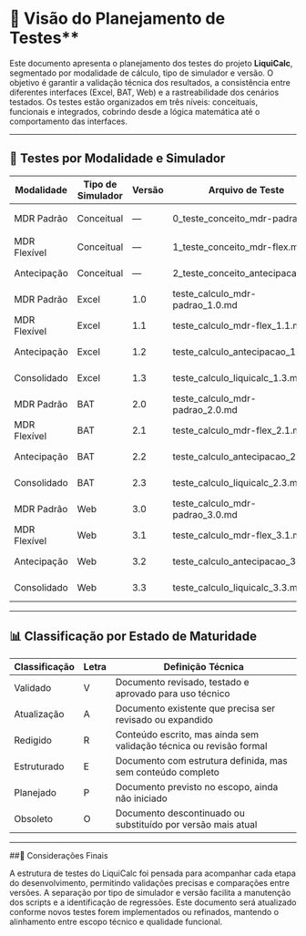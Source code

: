 # 📌 Visão do Planejamento de Testes**

Este documento apresenta o planejamento dos testes do projeto **LiquiCalc**, segmentado por modalidade de cálculo, tipo de simulador e versão. O objetivo é garantir a validação técnica dos resultados, a consistência entre diferentes interfaces (Excel, BAT, Web) e a rastreabilidade dos cenários testados. Os testes estão organizados em três níveis: conceituais, funcionais e integrados, cobrindo desde a lógica matemática até o comportamento das interfaces.

---

## 🧪 Testes por Modalidade e Simulador

| Modalidade             | Tipo de Simulador | Versão | Arquivo de Teste                              | Estado           |
|------------------------|-------------------|--------|-----------------------------------------------|------------------|
| MDR Padrão             | Conceitual        | —      | 0_teste_conceito_mdr-padrao.md                | Atualização 🛠️   |
| MDR Flexível           | Conceitual        | —      | 1_teste_conceito_mdr-flex.md                  | Estruturado 📐    |
| Antecipação            | Conceitual        | —      | 2_teste_conceito_antecipacao.md               | Estruturado 📐    |
| MDR Padrão             | Excel             | 1.0    | teste_calculo_mdr-padrao_1.0.md               | Planejado 📌      |
| MDR Flexível           | Excel             | 1.1    | teste_calculo_mdr-flex_1.1.md                 | Planejado 📌      |
| Antecipação            | Excel             | 1.2    | teste_calculo_antecipacao_1.2.md              | Planejado 📌      |
| Consolidado            | Excel             | 1.3    | teste_calculo_liquicalc_1.3.md                | Planejado 📌      |
| MDR Padrão             | BAT               | 2.0    | teste_calculo_mdr-padrao_2.0.md               | Planejado 📌      |
| MDR Flexível           | BAT               | 2.1    | teste_calculo_mdr-flex_2.1.md                 | Planejado 📌      |
| Antecipação            | BAT               | 2.2    | teste_calculo_antecipacao_2.2.md              | Planejado 📌      |
| Consolidado            | BAT               | 2.3    | teste_calculo_liquicalc_2.3.md                | Planejado 📌      |
| MDR Padrão             | Web               | 3.0    | teste_calculo_mdr-padrao_3.0.md               | Planejado 📌      |
| MDR Flexível           | Web               | 3.1    | teste_calculo_mdr-flex_3.1.md                 | Planejado 📌      |
| Antecipação            | Web               | 3.2    | teste_calculo_antecipacao_3.2.md              | Planejado 📌      |
| Consolidado            | Web               | 3.3    | teste_calculo_liquicalc_3.3.md                | Planejado 📌      |

---

## 📊 Classificação por Estado de Maturidade

| Classificação | Letra | Definição Técnica                                                                 |
|---------------|--------|------------------------------------------------------------------------------------|
| Validado      | V      | Documento revisado, testado e aprovado para uso técnico                           |
| Atualização   | A      | Documento existente que precisa ser revisado ou expandido                         |
| Redigido      | R      | Conteúdo escrito, mas ainda sem validação técnica ou revisão formal               |
| Estruturado   | E      | Documento com estrutura definida, mas sem conteúdo completo                       |
| Planejado     | P      | Documento previsto no escopo, ainda não iniciado                                  |
| Obsoleto      | O      | Documento descontinuado ou substituído por versão mais atual                      |

---

##📎 Considerações Finais

A estrutura de testes do LiquiCalc foi pensada para acompanhar cada etapa do desenvolvimento, permitindo validações precisas e comparações entre versões. A separação por tipo de simulador e versão facilita a manutenção dos scripts e a identificação de regressões. Este documento será atualizado conforme novos testes forem implementados ou refinados, mantendo o alinhamento entre escopo técnico e qualidade funcional.
